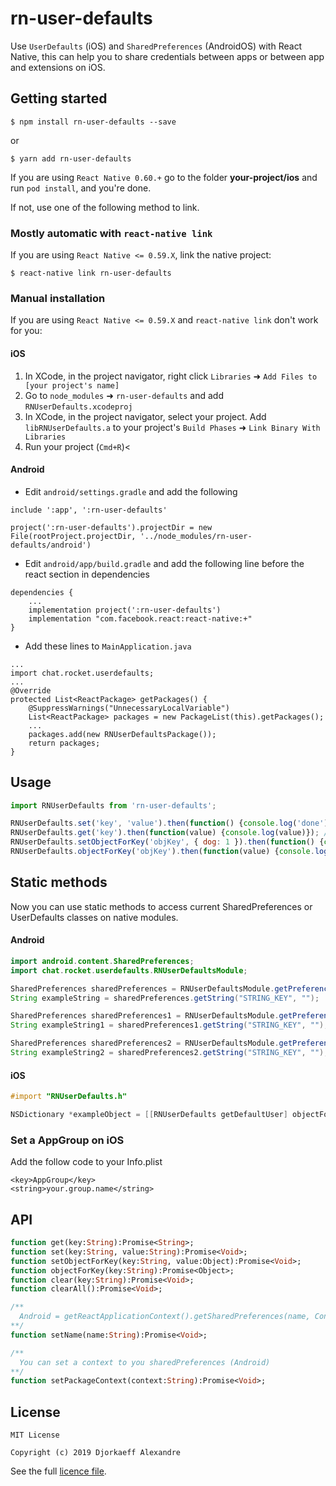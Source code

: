 
# rn-user-defaults

Use `UserDefaults` (iOS) and `SharedPreferences` (AndroidOS) with React Native, this can help you to share credentials between apps or between app and extensions on iOS.

## Getting started

`$ npm install rn-user-defaults --save`

or 

`$ yarn add rn-user-defaults`

If you are using `React Native 0.60.+` go to the folder **your-project/ios** and run `pod install`, and you're done. 

If not, use one of the following method to link.

### Mostly automatic with `react-native link`

If you are using `React Native <= 0.59.X`, link the native project:

`$ react-native link rn-user-defaults`

### Manual installation

If you are using `React Native <= 0.59.X` and `react-native link` don't work for you:

#### iOS

1. In XCode, in the project navigator, right click `Libraries` ➜ `Add Files to [your project's name]`
2. Go to `node_modules` ➜ `rn-user-defaults` and add `RNUserDefaults.xcodeproj`
3. In XCode, in the project navigator, select your project. Add `libRNUserDefaults.a` to your project's `Build Phases` ➜ `Link Binary With Libraries`
4. Run your project (`Cmd+R`)<

#### Android

- Edit `android/settings.gradle` and add the following

```
include ':app', ':rn-user-defaults'

project(':rn-user-defaults').projectDir = new File(rootProject.projectDir, '../node_modules/rn-user-defaults/android')
```

- Edit `android/app/build.gradle` and add the following line before the react section in dependencies

```
dependencies {
    ...
    implementation project(':rn-user-defaults')
    implementation "com.facebook.react:react-native:+"
}
```

- Add these lines to `MainApplication.java`

```
...
import chat.rocket.userdefaults;
...
@Override
protected List<ReactPackage> getPackages() {
    @SuppressWarnings("UnnecessaryLocalVariable")
    List<ReactPackage> packages = new PackageList(this).getPackages();
    ...
    packages.add(new RNUserDefaultsPackage());
    return packages;
}
```

## Usage

```javascript
import RNUserDefaults from 'rn-user-defaults';

RNUserDefaults.set('key', 'value').then(function() {console.log('done')}); // done
RNUserDefaults.get('key').then(function(value) {console.log(value)}); // value
RNUserDefaults.setObjectForKey('objKey', { dog: 1 }).then(function() {console.log('done')}); // done
RNUserDefaults.objectForKey('objKey').then(function(value) {console.log(value)}); // { dog: 1 }
```

## Static methods

Now you can use static methods to access current SharedPreferences or UserDefaults classes on native modules.

#### Android

```java
import android.content.SharedPreferences;
import chat.rocket.userdefaults.RNUserDefaultsModule;

SharedPreferences sharedPreferences = RNUserDefaultsModule.getPreferences();
String exampleString = sharedPreferences.getString("STRING_KEY", "");

SharedPreferences sharedPreferences1 = RNUserDefaultsModule.getPreferences(reactApplicationContext);
String exampleString1 = sharedPreferences1.getString("STRING_KEY", "");

SharedPreferences sharedPreferences2 = RNUserDefaultsModule.getPreferences(reactApplicationContext, contextName, preferencesName);
String exampleString2 = sharedPreferences2.getString("STRING_KEY", "");
```

#### iOS
```objective-c
#import "RNUserDefaults.h"

NSDictionary *exampleObject = [[RNUserDefaults getDefaultUser] objectForKey:@"OBJECT_KEY"];
```

### Set a AppGroup on iOS
Add the follow code to your Info.plist
```
<key>AppGroup</key>
<string>your.group.name</string>
```

## API

```haxe
function get(key:String):Promise<String>;
function set(key:String, value:String):Promise<Void>;
function setObjectForKey(key:String, value:Object):Promise<Void>;
function objectForKey(key:String):Promise<Object>;
function clear(key:String):Promise<Void>;
function clearAll():Promise<Void>;

/**
  Android = getReactApplicationContext().getSharedPreferences(name, Context.MODE_PRIVATE);
**/
function setName(name:String):Promise<Void>;

/**
  You can set a context to you sharedPreferences (Android)
**/
function setPackageContext(context:String):Promise<Void>;
```

## License

```
MIT License

Copyright (c) 2019 Djorkaeff Alexandre
```

See the full [licence file](https://github.com/RocketChat/rn-user-defaults/blob/master/LICENSE).
